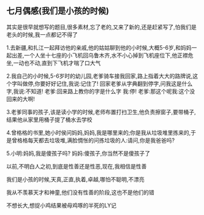 ## 七月偶感(我们是小孩的时候) ##

其实是很早就想写的题目,很多素材,忘了老的,又来了新的,还是赶紧写了,怕我们是老头的时候,我一点都记不得了

 

1.去新疆,和扎江一起拜访他的亲戚,他的姑姑聊到他的小时候,大概5-6岁,和妈妈一起出差,一个人坐十七座的小飞机回乌鲁木齐,水不小心掉到飞机座位下,他正襟危坐,一动也不动,直到下飞机才喘了口大气

 

2.我自己的小时候,5-6岁时的幼儿园,老爹骑车接我回家,路上指着大大的路牌说,这个字叫做停,你要好好记住,我说:记住了! 回家老爹从字典翻到停字,问我这是什么字,我说:不知道! 老爹:回来路上教你的字是什么字 我:停! 老爹:那这个呢我:这个没回来的大啊!

 

3.老爹同事的孩子,该是读小学的时候,老师布置打扫卫生,他负责擦窗子,要带桶子,结果他从家里用桶子提了桶水去学校

 

4.曾格格的书里,她小时侯问妈妈,妈妈,我是哪里来的;你是我从垃圾堆里拣来的,于是曾格格每天都去垃圾堆,满脸惆怅的问拣垃圾的人:请问,你是我爸爸吗?

 

5.小明:妈妈,我是傻孩子吗? 妈妈:傻孩子,你当然不是傻孩子了

 

以前,不明白人之初,到底是性善还是性恶,现在,我相信是性善

我们是小孩的时候,天真,正直,执着,卓越,哪怕不聪明,不漂亮

 

我从不羡慕天才和神童,他们没有性善的阶段,这也不是他们的错

 

不想长大,想捉小鸡结果被母鸡啄的半死的LY记
